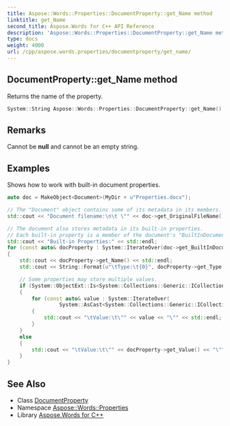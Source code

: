 ```yaml
---
title: Aspose::Words::Properties::DocumentProperty::get_Name method
linktitle: get_Name
second_title: Aspose.Words for C++ API Reference
description: 'Aspose::Words::Properties::DocumentProperty::get_Name method. Returns the name of the property in C++.'
type: docs
weight: 4000
url: /cpp/aspose.words.properties/documentproperty/get_name/
---
```

## DocumentProperty::get_Name method


Returns the name of the property.

```cpp
System::String Aspose::Words::Properties::DocumentProperty::get_Name() const
```

## Remarks


Cannot be **null** and cannot be an empty string.

## Examples



Shows how to work with built-in document properties. 
```cpp
auto doc = MakeObject<Document>(MyDir + u"Properties.docx");

// The "Document" object contains some of its metadata in its members.
std::cout << "Document filename:\n\t \"" << doc->get_OriginalFileName() << "\"" << std::endl;

// The document also stores metadata in its built-in properties.
// Each built-in property is a member of the document's "BuiltInDocumentProperties" object.
std::cout << "Built-in Properties:" << std::endl;
for (const auto& docProperty : System::IterateOver(doc->get_BuiltInDocumentProperties()))
{
    std::cout << docProperty->get_Name() << std::endl;
    std::cout << String::Format(u"\tType:\t{0}", docProperty->get_Type()) << std::endl;

    // Some properties may store multiple values.
    if (System::ObjectExt::Is<System::Collections::Generic::ICollection<SharedPtr<System::Object>>>(docProperty->get_Value()))
    {
        for (const auto& value : System::IterateOver(
                 System::AsCast<System::Collections::Generic::ICollection<SharedPtr<System::Object>>>(docProperty->get_Value())))
        {
            std::cout << "\tValue:\t\"" << value << "\"" << std::endl;
        }
    }
    else
    {
        std::cout << "\tValue:\t\"" << docProperty->get_Value() << "\"" << std::endl;
    }
}
```

## See Also

* Class [DocumentProperty](../)
* Namespace [Aspose::Words::Properties](../../)
* Library [Aspose.Words for C++](../../../)
